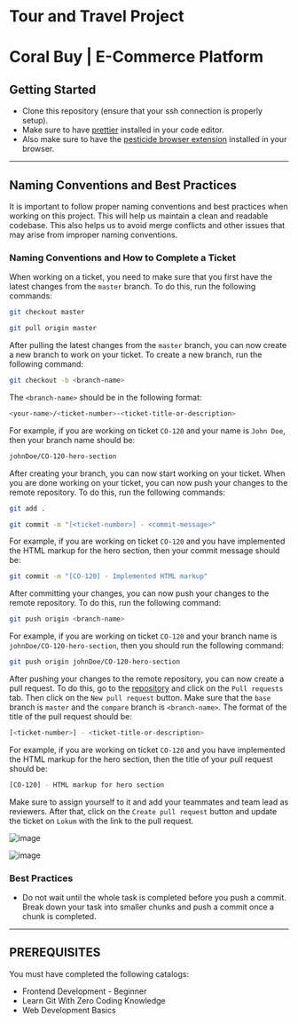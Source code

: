 # Tour and Travel Project

# Coral Buy | E-Commerce Platform

## Getting Started

- Clone this repository (ensure that your ssh connection is properly setup).
- Make sure to have [prettier](https://prettier.io/) installed in your code editor.
- Also make sure to have the [pesticide browser extension](https://chrome.google.com/webstore/detail/pesticide-for-chrome-with/neonnmencpneifkhlmhmfhfiklgjmloi) installed in your browser.

---

## Naming Conventions and Best Practices

It is important to follow proper naming conventions and best practices when working on this project. This will help us maintain a clean and readable codebase. This also helps us to avoid merge conflicts and other issues that may arise from improper naming conventions.

### Naming Conventions and How to Complete a Ticket

When working on a ticket, you need to make sure that you first have the latest changes from the `master` branch. To do this, run the following commands:

```bash
git checkout master

git pull origin master
```

After pulling the latest changes from the `master` branch, you can now create a new branch to work on your ticket. To create a new branch, run the following command:

```bash
git checkout -b <branch-name>
```

The `<branch-name>` should be in the following format:

```bash
<your-name>/<ticket-number>-<ticket-title-or-description>
```

For example, if you are working on ticket `CO-120` and your name is `John Doe`, then your branch name should be:

```bash
johnDoe/CO-120-hero-section
```

After creating your branch, you can now start working on your ticket. When you are done working on your ticket, you can now push your changes to the remote repository. To do this, run the following commands:

```bash
git add .

git commit -m "[<ticket-number>] - <commit-message>"
```

For example, if you are working on ticket `CO-120` and you have implemented the HTML markup for the hero section, then your commit message should be:

```bash
git commit -m "[CO-120] - Implemented HTML markup"
```

After committing your changes, you can now push your changes to the remote repository. To do this, run the following command:

```bash
git push origin <branch-name>
```

For example, if you are working on ticket `CO-120` and your branch name is `johnDoe/CO-120-hero-section`, then you should run the following command:

```bash
git push origin johnDoe/CO-120-hero-section
```

After pushing your changes to the remote repository, you can now create a pull request. To do this, go to the [repository](https://github.com/archis-academy/coral-buy-en-dec) and click on the `Pull requests` tab. Then click on the `New pull request` button. Make sure that the `base` branch is `master` and the `compare` branch is `<branch-name>`. The format of the title of the pull request should be:

```bash
[<ticket-number>] - <ticket-title-or-description>
```

For example, if you are working on ticket `CO-120` and you have implemented the HTML markup for the hero section, then the title of your pull request should be:

```bash
[CO-120] - HTML markup for hero section
```

Make sure to assign yourself to it and add your teammates and team lead as reviewers. After that, click on the `Create pull request` button and update the ticket on `Lokum` with the link to the pull request.

![image](https://github-production-user-asset-6210df.s3.amazonaws.com/71005514/284887226-c89971b5-9ff2-4af9-8576-4cd3683eebb4.png?X-Amz-Algorithm=AWS4-HMAC-SHA256&X-Amz-Credential=AKIAIWNJYAX4CSVEH53A%2F20231122%2Fus-east-1%2Fs3%2Faws4_request&X-Amz-Date=20231122T112553Z&X-Amz-Expires=300&X-Amz-Signature=4107edbd971a284461f6ee6ddb8d6014aa2c7093b4d4f163ba2ff540fb3eddc3&X-Amz-SignedHeaders=host&actor_id=71005514&key_id=0&repo_id=722052755)

![image](https://user-images.githubusercontent.com/71005514/284887977-9bece5e1-ee6b-4ffb-b098-d093ee31a52d.png)

### Best Practices

- Do not wait until the whole task is completed before you push a commit. Break down your task into smaller chunks and push a commit once a chunk is completed.

---

## PREREQUISITES

You must have completed the following catalogs:

- Frontend Development - Beginner
- Learn Git With Zero Coding Knowledge
- Web Development Basics

